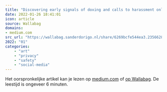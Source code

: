 ```yaml
---
title: "Discovering early signals of doxing and calls to harassment online"
date: 2022-01-26 18:41:01
icon: article
source: Wallabag
domains:
- medium.com
src_url: "https://wallabag.sanderdorigo.nl/share/6269bcfe544ea3.23566284"
2022: "01"
categories:
    - "art"
    - "privacy"
    - "safety"
    - "social-media"
---
```

Het oorspronkelijke artikel kan je lezen op [medium.com](https://medium.com/jigsaw/discovering-early-signals-of-doxing-and-calls-to-harassment-online-94d37f451363) of [op Wallabag](https://wallabag.sanderdorigo.nl/share/6269bcfe544ea3.23566284). De leestijd is ongeveer 6 minuten.